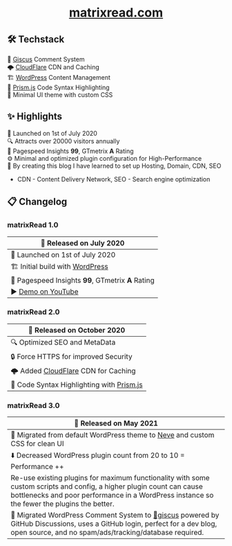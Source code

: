 <h1 align="center">
<a href="https://matrixread.com/">matrixread.com</a>
</h1>

## 🛠️ Techstack

💭 [Giscus](https://giscus.app/) Comment System  
🌩️ [CloudFlare](https://www.cloudflare.com) CDN and Caching  
🏗️ [WordPress](https://wordpress.com/) Content Management  
🌈 [Prism.js](https://prismjs.com/) Code Syntax Highlighting  
🎨 Minimal UI theme with custom CSS 
   

## ✨ Highlights

🚀 Launched on 1st of July 2020  
🔍 Attracts over 20000 visitors annually  
💯 Pagespeed Insights **99**, GTmetrix **A** Rating  
⚙️ Minimal and optimized plugin configuration for High-Performance  
📖 By creating this blog I have learned to set up Hosting, Domain, CDN, SEO   

* CDN - Content Delivery Network, SEO - Search engine optimization

## 📋 Changelog

### matrixRead 1.0

| 📅 Released on July 2020                                                                          |
|---------------------------------------------------------------------------------------------------|
| 🚀 Launched on 1st of July 2020                                                                   |
| 🏗️ Initial build with [WordPress](https://wordpress.com/)                                         |
| 💯 Pagespeed Insights **99**, GTmetrix **A** Rating                                               |
| ▶️ [Demo on YouTube](https://www.youtube.com/watch?v=lnvsuNZURR0)                                 |

### matrixRead 2.0

| 📅 Released on October 2020                                                                       |
|---------------------------------------------------------------------------------------------------|
| 🔍 Optimized SEO and MetaData                                                                     |
| 🔒 Force HTTPS for improved Security                                                              |
| 🌩️ Added [CloudFlare](https://www.cloudflare.com) CDN for Caching                                 |
| 🌈 Code Syntax Highlighting with [Prism.js](https://prismjs.com/)                                 |

### matrixRead 3.0

| 📅 Released on May 2021                                                                           |
|---------------------------------------------------------------------------------------------------|
| 🎨 Migrated from default WordPress theme to [Neve](https://wordpress.org/themes/neve/) and custom CSS for clean UI |
| ⬇️ Decreased WordPress plugin count from 20 to 10 = Performance ++                                                       |
| Re-use existing plugins for maximum functionality with some custom scripts and config, a higher plugin count can cause bottlenecks and poor performance in a WordPress instance so the fewer the plugins the better. |
| 💭 Migrated WordPress Comment System to [💎giscus](https://giscus.app/) powered by GitHub Discussions, uses a GitHub login, perfect for a dev blog, open source, and no spam/ads/tracking/database required.        |
